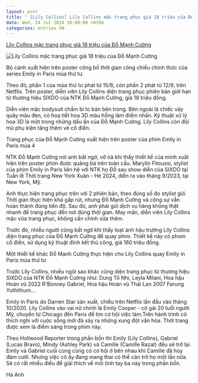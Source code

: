 ```yaml
---
layout: post
title: " [Lily Collins] Lily Collins mặc trang phục giá 18 triệu của Đỗ Mạnh Cường"
date: Wed, 24 Jul 2024 10:00:00 +0700
categories: entries VN
---
```

[Lily Collins mặc trang phục giá 18 triệu của Đỗ Mạnh Cường](https://vietbao.vn/lily-collins-mac-trang-phuc-gia-18-trieu-cua-do-manh-cuong-496580.html)

![Lily Collins mặc trang phục giá 18 triệu của Đỗ Mạnh Cường](https://vb.1cdn.vn/thumbs/1200x630/2024/07/23/image.phunuonline.com.vn-news-2024-20240722-thumbnail-750x450-_lily-collins-mac-trang-phuc-gia-18-_1721661871.jpeg)

Bộ cánh xuất hiện trên poster công bố thời gian công chiếu chính thức của series Emily in Paris mùa thứ tư.

Theo đó, phần 1 của mùa thứ tư phát từ 15/8, còn phần 2 phát từ 12/9, trên Netflix. Trên poster, diễn viên Lily Collins diện trang phục phiên bản giới hạn từ thương hiệu SIXDO của NTK Đỗ Mạnh Cường, giá 18 triệu đồng.

Diễn viên mặc bodysuit chấm bi to bản bên trong. Bên ngoài là chiếc váy quây màu đen, có hoạ tiết hoa 3D màu hồng làm điểm nhấn. Kỹ thuật xử lý hoa 3D là một trong những dấu ấn của Đỗ Mạnh Cường. Lily Collins còn đội mũ phụ kiện tăng thêm vẻ cổ điển.

Trang phục của Đỗ Mạnh Cường xuất hiện trên poster của phim Emily in Paris mùa 4

NTK Đỗ Mạnh Cường nói anh bất ngờ, vỡ oà khi thấy thiết kế của mình xuất hiện trên poster phim được quảng bá trên toàn cầu. Marylin Fitoussi, stylist của phim Emily in Paris liên hệ với NTK họ Đỗ sau show diễn của SIXDO tại Tuần lễ Thời trang New York Xuân - Hè 2024, diễn ra vào tháng 9/2023, tại New York, Mỹ.

Anh thực hiện trang phục trên với 2 phiên bản, theo đúng số đo stylist gửi. Thời gian thực hiện khá gấp rút, nhưng Đỗ Mạnh Cường và cộng sự vẫn hoàn thành đúng tiến độ. Sau đó, anh phải gửi dịch vụ hàng không thật nhanh để trang phục đến nơi đúng thời gian. May mắn, diễn viên Lily Collins mặc vừa trang phục, không cần chỉnh sửa thêm.

Trước đó, nhiều người cũng bất ngờ khi thấy loạt ảnh hậu trường Lily Collins diện trang phục của Đỗ Mạnh Cường để quay phim. Thiết kế này có phom cổ điển, sử dụng kỹ thuật đính kết thủ công, giá 180 triệu đồng.

Một thiết kế khác Đỗ Mạnh Cường thực hiện cho Lily Collins quay Emily in Paris mùa thứ tư

Trước Lily Collins, nhiều ngôi sao khác cũng diện trang phục từ thương hiệu SIXDO của NTK Đỗ Mạnh Cường như: Dung Tổ Nhi, Leyla Milani, Hoa hậu Hoàn vũ 2022 R'Bonney Gabriel, Hoa hậu Hoàn vũ Thái Lan 2007 Farung Yuthithum…

Emily in Paris do Darren Star sản xuất, chiếu trên Netflix lần đầu vào tháng 10/2020. Lily Collins vào vai nữ chính là Emily Cooper - cô gái 20 tuổi người Mỹ, chuyển từ Chicago đến Paris để tìm cơ hội việc làm.Trên hành trình cô thích nghi với cuộc sống mới đã xảy ra những xung đột văn hóa. Thời trang được xem là điểm sáng trong phim này.

Theo Hollwood Reporter trong phần bốn thì Emily (Lily Collins), Gabriel (Lucas Bravo), Mindy (Ashley Park) và Camille (Camille Razat) đều sẽ trở lại. Emily và Gabriel cuối cùng cũng có cơ hội ở bên nhau khi Camille đã hủy đám cưới. Nhưng việc cô ấy đang mang thai có thể cản trở họ một lần nữa. Sẽ có rất nhiều điều để giải thích về mối tình tay ba này trong phần bốn.



Hà Anh

